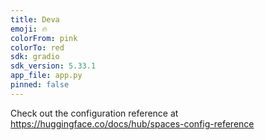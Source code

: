 ```yaml
---
title: Deva
emoji: 🔥
colorFrom: pink
colorTo: red
sdk: gradio
sdk_version: 5.33.1
app_file: app.py
pinned: false
---
```


Check out the configuration reference at https://huggingface.co/docs/hub/spaces-config-reference
